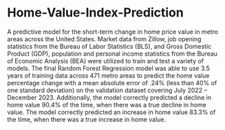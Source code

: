 # Home-Value-Index-Prediction
A predictive model for the short-term change in home price value in metro areas across the United States.
Market data from Zillow, job opening statistics from the Bureau of Labor Statistics (BLS), and Gross Domestic Product (GDP), population and personal income statistics from the Bureau of Economic Analysis (BEA) were utilized to train and test a variety of models.
The final Random Forest Regression model was able to use 3.5 years of training data across 471 metro areas to predict the home value percentage change with a mean absolute error of .24% (less than 40% of one standard deviation) on the validation dataset covering July 2022 – December 2023. Additionally, the model correctly predicted a decline in home value 90.4% of the time, when there was a true decline in home value. The model correctly predicted an increase in home value 83.3% of the time, when there was a true increase in home value.

